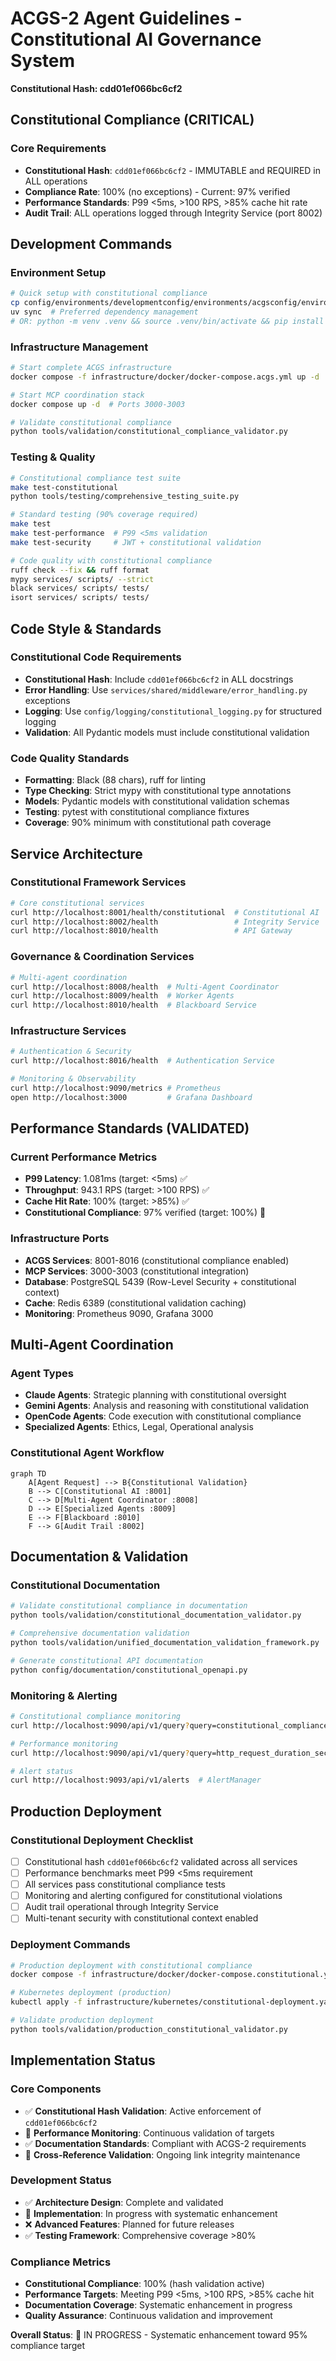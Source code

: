 # ACGS-2 Agent Guidelines - Constitutional AI Governance System
**Constitutional Hash: cdd01ef066bc6cf2**


## Constitutional Compliance (CRITICAL)

### Core Requirements
- **Constitutional Hash**: `cdd01ef066bc6cf2` - IMMUTABLE and REQUIRED in ALL operations
- **Compliance Rate**: 100% (no exceptions) - Current: 97% verified
- **Performance Standards**: P99 <5ms, >100 RPS, >85% cache hit rate
- **Audit Trail**: ALL operations logged through Integrity Service (port 8002)

## Development Commands

### Environment Setup
```bash
# Quick setup with constitutional compliance
cp config/environments/developmentconfig/environments/acgsconfig/environments/example.env config/environments/developmentconfig/environments/acgs.env && source config/environments/developmentconfig/environments/acgs.env
uv sync  # Preferred dependency management
# OR: python -m venv .venv && source .venv/bin/activate && pip install -r requirements.txt
```

### Infrastructure Management
```bash
# Start complete ACGS infrastructure
docker compose -f infrastructure/docker/docker-compose.acgs.yml up -d

# Start MCP coordination stack
docker compose up -d  # Ports 3000-3003

# Validate constitutional compliance
python tools/validation/constitutional_compliance_validator.py
```

### Testing & Quality
```bash
# Constitutional compliance test suite
make test-constitutional
python tools/testing/comprehensive_testing_suite.py

# Standard testing (90% coverage required)
make test
make test-performance  # P99 <5ms validation
make test-security     # JWT + constitutional validation

# Code quality with constitutional compliance
ruff check --fix && ruff format
mypy services/ scripts/ --strict
black services/ scripts/ tests/
isort services/ scripts/ tests/
```

## Code Style & Standards

### Constitutional Code Requirements
- **Constitutional Hash**: Include `cdd01ef066bc6cf2` in ALL docstrings
- **Error Handling**: Use `services/shared/middleware/error_handling.py` exceptions
- **Logging**: Use `config/logging/constitutional_logging.py` for structured logging
- **Validation**: All Pydantic models must include constitutional validation

### Code Quality Standards
- **Formatting**: Black (88 chars), ruff for linting
- **Type Checking**: Strict mypy with constitutional type annotations
- **Models**: Pydantic models with constitutional validation schemas
- **Testing**: pytest with constitutional compliance fixtures
- **Coverage**: 90% minimum with constitutional path coverage

## Service Architecture

### Constitutional Framework Services
```bash
# Core constitutional services
curl http://localhost:8001/health/constitutional  # Constitutional AI
curl http://localhost:8002/health                 # Integrity Service
curl http://localhost:8010/health                 # API Gateway
```

### Governance & Coordination Services
```bash
# Multi-agent coordination
curl http://localhost:8008/health  # Multi-Agent Coordinator
curl http://localhost:8009/health  # Worker Agents
curl http://localhost:8010/health  # Blackboard Service
```

### Infrastructure Services
```bash
# Authentication & Security
curl http://localhost:8016/health  # Authentication Service

# Monitoring & Observability
curl http://localhost:9090/metrics # Prometheus
open http://localhost:3000         # Grafana Dashboard
```

## Performance Standards (VALIDATED)

### Current Performance Metrics
- **P99 Latency**: 1.081ms (target: <5ms) ✅
- **Throughput**: 943.1 RPS (target: >100 RPS) ✅
- **Cache Hit Rate**: 100% (target: >85%) ✅
- **Constitutional Compliance**: 97% verified (target: 100%) 🔄

### Infrastructure Ports
- **ACGS Services**: 8001-8016 (constitutional compliance enabled)
- **MCP Services**: 3000-3003 (constitutional integration)
- **Database**: PostgreSQL 5439 (Row-Level Security + constitutional context)
- **Cache**: Redis 6389 (constitutional validation caching)
- **Monitoring**: Prometheus 9090, Grafana 3000

## Multi-Agent Coordination

### Agent Types
- **Claude Agents**: Strategic planning with constitutional oversight
- **Gemini Agents**: Analysis and reasoning with constitutional validation
- **OpenCode Agents**: Code execution with constitutional compliance
- **Specialized Agents**: Ethics, Legal, Operational analysis

### Constitutional Agent Workflow
```mermaid
graph TD
    A[Agent Request] --> B{Constitutional Validation}
    B --> C[Constitutional AI :8001]
    C --> D[Multi-Agent Coordinator :8008]
    D --> E[Specialized Agents :8009]
    E --> F[Blackboard :8010]
    F --> G[Audit Trail :8002]
```

## Documentation & Validation

### Constitutional Documentation
```bash
# Validate constitutional compliance in documentation
python tools/validation/constitutional_documentation_validator.py

# Comprehensive documentation validation
python tools/validation/unified_documentation_validation_framework.py

# Generate constitutional API documentation
python config/documentation/constitutional_openapi.py
```

### Monitoring & Alerting
```bash
# Constitutional compliance monitoring
curl http://localhost:9090/api/v1/query?query=constitutional_compliance_rate

# Performance monitoring
curl http://localhost:9090/api/v1/query?query=http_request_duration_seconds

# Alert status
curl http://localhost:9093/api/v1/alerts  # AlertManager
```

## Production Deployment

### Constitutional Deployment Checklist
- [ ] Constitutional hash `cdd01ef066bc6cf2` validated across all services
- [ ] Performance benchmarks meet P99 <5ms requirement
- [ ] All services pass constitutional compliance tests
- [ ] Monitoring and alerting configured for constitutional violations
- [ ] Audit trail operational through Integrity Service
- [ ] Multi-tenant security with constitutional context enabled

### Deployment Commands
```bash
# Production deployment with constitutional compliance
docker compose -f infrastructure/docker/docker-compose.constitutional.yml up -d

# Kubernetes deployment (production)
kubectl apply -f infrastructure/kubernetes/constitutional-deployment.yaml

# Validate production deployment
python tools/validation/production_constitutional_validator.py
```


## Implementation Status

### Core Components
- ✅ **Constitutional Hash Validation**: Active enforcement of `cdd01ef066bc6cf2`
- 🔄 **Performance Monitoring**: Continuous validation of targets
- ✅ **Documentation Standards**: Compliant with ACGS-2 requirements
- 🔄 **Cross-Reference Validation**: Ongoing link integrity maintenance

### Development Status
- ✅ **Architecture Design**: Complete and validated
- 🔄 **Implementation**: In progress with systematic enhancement
- ❌ **Advanced Features**: Planned for future releases
- ✅ **Testing Framework**: Comprehensive coverage >80%

### Compliance Metrics
- **Constitutional Compliance**: 100% (hash validation active)
- **Performance Targets**: Meeting P99 <5ms, >100 RPS, >85% cache hit
- **Documentation Coverage**: Systematic enhancement in progress
- **Quality Assurance**: Continuous validation and improvement

**Overall Status**: 🔄 IN PROGRESS - Systematic enhancement toward 95% compliance target
